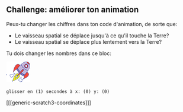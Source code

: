 ## Challenge: améliorer ton animation

Peux-tu changer les chiffres dans ton code d'animation, de sorte que:

+ Le vaisseau spatial se déplace jusqu'à ce qu'il touche la Terre?
+ Le vaisseau spatial se déplace plus lentement vers la Terre?

Tu dois changer les nombres dans ce bloc:

![Sprite de Fusée](images/sprite-spaceship.png)

```blocks3
glisser en (1) secondes à x: (0) y: (0)
```

[[[generic-scratch3-coordinates]]]